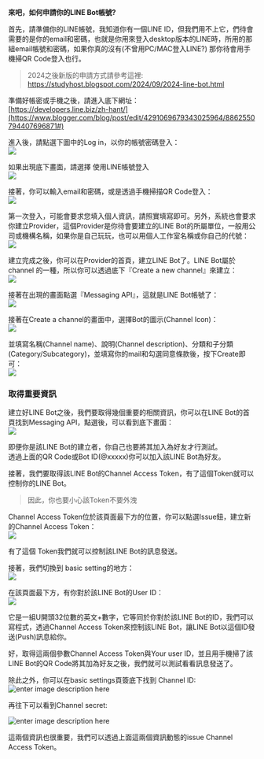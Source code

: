 **來吧，如何申請你的LINE Bot帳號?**  

首先，請準備你的LINE帳號，我知道你有一個LINE ID，但我們用不上它，們待會需要的是你的email和密碼，也就是你用來登入desktop版本的LINE時，所用的那組email帳號和密碼，如果你真的沒有(不曾用PC/MAC登入LINE?) 那你待會用手機掃QR Code登入也行。

> 2024之後新版的申請方式請參考這裡:
https://studyhost.blogspot.com/2024/09/2024-line-bot.html

準備好帳密或手機之後，請進入底下網址：  
[https://developers.line.biz/zh-hant/](https://www.blogger.com/blog/post/edit/4291069679343025964/8862550794407696871#)

進入後，請點選下圖中的Log in，以你的帳號密碼登入：  
![](https://i.imgur.com/UZmwXkt.png)

如果出現底下畫面，請選擇  使用LINE帳號登入  
![](https://i.imgur.com/aYkGF5F.png)

接著，你可以輸入email和密碼，或是透過手機掃描QR Code登入：  
![](https://i.imgur.com/BBsUVik.png)

第一次登入，可能會要求您填入個人資訊，請照實填寫即可。另外，系統也會要求你建立Provider，這個Provider是你待會要建立的LINE Bot的所屬單位，一般用公司或機構名稱，如果你是自己玩玩，也可以用個人工作室名稱或你自己的代號：  
![](https://i.imgur.com/jgokqit.png)

建立完成之後，你可以在Provider的首頁，建立LINE Bot了。LINE Bot屬於 channel 的一種，所以你可以透過底下『Create a new channel』來建立：  
![](https://i.imgur.com/BRBAM3X.png)

接著在出現的畫面點選『Messaging API』，這就是LINE Bot帳號了：  
![](https://i.imgur.com/i3P9TCd.png)

接著在Create a channel的畫面中，選擇Bot的圖示(Channel Icon)：  
![](https://i.imgur.com/vtWhxJG.png)

並填寫名稱(Channel name)、說明(Channel description)、分類和子分類(Category/Subcategory)，並填寫你的mail和勾選同意條款後，按下Create即可：  
![](https://i.imgur.com/wXXzhBO.png)

### 取得重要資訊

建立好LINE Bot之後，我們要取得幾個重要的相關資訊，你可以在LINE Bot的首頁找到Messaging API，點選後，可以看到底下畫面：  
![](https://i.imgur.com/tcTCqnA.png)

即便你是該LINE Bot的建立者，你自己也要將其加入為好友才行測試。  
透過上面的QR Code或Bot ID(@xxxxx)你可以加入該LINE Bot為好友。

接著，我們要取得該LINE Bot的Channel Access Token，有了這個Token就可以控制你的LINE Bot。

> 因此，你也要小心該Token不要外洩

Channel Access Token位於該頁面最下方的位置，你可以點選Issue鈕，建立新的Channel Access Token：  
![](https://i.imgur.com/LQBCmHP.png)

有了這個 Token我們就可以控制該LINE Bot的訊息發送。

接著，我們切換到 basic setting的地方：  
![](https://i.imgur.com/JhgVFaS.png)

在該頁面最下方，有你對於該LINE Bot的User ID：  
![](https://i.imgur.com/lzIELrV.png)

它是一組U開頭32位數的英文+數字，它等同於你對於該LINE Bot的ID，我們可以寫程式，透過Channel Access Token來控制該LINE Bot，讓LINE Bot以這個ID發送(Push)訊息給你。

好，取得這兩個參數Channel Access Token與Your user ID，並且用手機掃了該LINE Bot的QR Code將其加為好友之後，我們就可以測試看看訊息發送了。

除此之外，你可以在basic settings頁簽底下找到 Channel ID:
![enter image description here](https://i.imgur.com/rwbMaYo.png)

再往下可以看到Channel secret:

![enter image description here](https://i.imgur.com/CorUj3O.png)

這兩個資訊也很重要，我們可以透過上面這兩個資訊動態的issue Channel Access Token。
